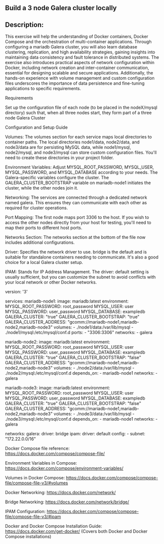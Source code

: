 Build a 3 node Galera cluster locally
---------------------------------------------------------------------------------------------------------

Description:
------------------------------------------------
This exercise will help the understanding of Docker containers, Docker Compose and the orchestration of multi-container applications. Through configuring a mariadb Galera cluster, you will also learn database clustering, replication, and high availability strategies, gaining insights into maintaining data consistency and fault tolerance in distributed systems. The exercise also introduces practical aspects of network configuration within Docker, including network creation and inter-container communication, essential for designing scalable and secure applications. Additionally, the hands-on experience with volume management and custom configuration files underscores the importance of data persistence and fine-tuning applications to specific requirements.

Requirements

Set up the configuration file of each node (to be placed in the nodeX/mysql directory) such that, when all three nodes start, they form part of a three node Galera Cluster

Configuration and Setup Guide

Volumes: The volumes section for each service maps local directories to container paths. The local directories node1/data, node2/data, and node3/data are for persisting MySQL data, while node1/mysql, node2/mysql, and node3/mysql can store custom configuration files. You'll need to create these directories in your project folder.

Environment Variables: Adjust MYSQL_ROOT_PASSWORD, MYSQL_USER, MYSQL_PASSWORD, and MYSQL_DATABASE according to your needs. The Galera-specific variables configure the cluster. The GALERA_CLUSTER_BOOTSTRAP variable on mariadb-node1 initiates the cluster, while the other nodes join it.

Networking: The services are connected through a dedicated network named galera. This ensures they can communicate with each other as required for cluster operations.

Port Mapping: The first node maps port 3306 to the host. If you wish to access the other nodes directly from your host for testing, you'll need to map their ports to different host ports.

Networks Section: The networks section at the bottom of the file now includes additional configurations.

Driver: Specifies the network driver to use. bridge is the default and is suitable for standalone containers needing to communicate. It's also a good choice for a local Galera cluster setup.

IPAM: Stands for IP Address Management. The driver: default setting is usually sufficient, but you can customize the subnet to avoid conflicts with your local network or other Docker networks.

version: '3'

services:
  mariadb-node1:
    image: mariadb:latest
    environment:
      MYSQL_ROOT_PASSWORD: root_password
      MYSQL_USER: user
      MYSQL_PASSWORD: user_password
      MYSQL_DATABASE: exampledb
      GALERA_CLUSTER: "true"
      GALERA_CLUSTER_BOOTSTRAP: "true"
      GALERA_CLUSTER_ADDRESS: "gcomm://mariadb-node1,mariadb-node2,mariadb-node3"
    volumes:
      - ./node1/data:/var/lib/mysql
      - ./node1/mysql:/etc/mysql/conf.d
    ports:
      - "3306:3306"
    networks:
      - galera

  mariadb-node2:
    image: mariadb:latest
    environment:
      MYSQL_ROOT_PASSWORD: root_password
      MYSQL_USER: user
      MYSQL_PASSWORD: user_password
      MYSQL_DATABASE: exampledb
      GALERA_CLUSTER: "true"
      GALERA_CLUSTER_BOOTSTRAP: "false"
      GALERA_CLUSTER_ADDRESS: "gcomm://mariadb-node1,mariadb-node2,mariadb-node3"
    volumes:
      - ./node2/data:/var/lib/mysql
      - ./node2/mysql:/etc/mysql/conf.d
    depends_on:
      - mariadb-node1
    networks:
      - galera

  mariadb-node3:
    image: mariadb:latest
    environment:
      MYSQL_ROOT_PASSWORD: root_password
      MYSQL_USER: user
      MYSQL_PASSWORD: user_password
      MYSQL_DATABASE: exampledb
      GALERA_CLUSTER: "true"
      GALERA_CLUSTER_BOOTSTRAP: "false"
      GALERA_CLUSTER_ADDRESS: "gcomm://mariadb-node1,mariadb-node2,mariadb-node3"
    volumes:
      - ./node3/data:/var/lib/mysql
      - ./node3/mysql:/etc/mysql/conf.d
    depends_on:
      - mariadb-node1
    networks:
      - galera

networks:
  galera:
    driver: bridge
    ipam:
      driver: default
      config:
        - subnet: "172.22.0.0/16"




Docker Compose file reference: https://docs.docker.com/compose/compose-file/ 

Environment Variables in Compose: https://docs.docker.com/compose/environment-variables/ 

Volumes in Docker Compose: https://docs.docker.com/compose/compose-file/compose-file-v3/#volumes 

Docker Networking: https://docs.docker.com/network/ 

Bridge Networking: https://docs.docker.com/network/bridge/ 

IPAM Configuration: https://docs.docker.com/compose/compose-file/compose-file-v3/#ipam 

Docker and Docker Compose Installation Guide: https://docs.docker.com/get-docker/  (Covers both Docker and Docker Compose installations)

